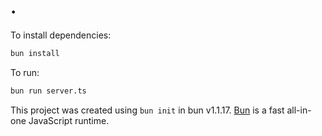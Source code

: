# .

To install dependencies:

```bash
bun install
```

To run:

```bash
bun run server.ts
```

This project was created using `bun init` in bun v1.1.17. [Bun](https://bun.sh) is a fast all-in-one JavaScript runtime.
